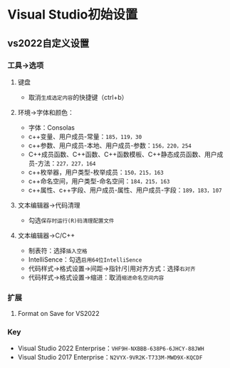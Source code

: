 # Visual Studio初始设置

## vs2022自定义设置

### 工具->选项

1. 键盘
    + 取消`生成选定内容`的快捷键（ctrl+b）

1. 环境->字体和颜色：
    + 字体：Consolas
    + c++变量、用户成员-常量：`185，119，30`
    + c++参数、用户成员-本地、用户成员-参数：`156，220，254`
    + C++成员函数、C++函数、C++函数模板、C++静态成员函数、用户成员-方法：`227，227，164`
    + c++枚举器，用户类型-枚举成员：`150，215，163`
    + c++命名空间，用户类型-命名空间：`184，215，163`
    + c++属性、c++字段、用户成员-属性、用户成员-字段：`189，183，107`

1. 文本编辑器->代码清理
    + 勾选`保存时运行(R)码清理配置文件`

1. 文本编辑器->C/C++
    + 制表符：选择`插入空格`
    + IntelliSence：勾选`启用64位IntelliSence`
    + 代码样式->格式设置->间距->指针/引用对齐方式：选择`右对齐`
    + 代码样式->格式设置->缩进：取消`缩进命名空间内容`

### 扩展

1. Format on Save for VS2022

### Key

+ Visual Studio 2022 Enterprise：`VHF9H-NXBBB-638P6-6JHCY-88JWH`
+ Visual Studio 2017 Enterprise：`N2VYX-9VR2K-T733M-MWD9X-KQCDF`
